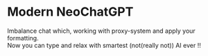 # Modern NeoChatGPT

Imbalance chat which, working with proxy-system and apply your formatting.  
Now you can type and relax with smartest (not(really not)) AI ever !!


